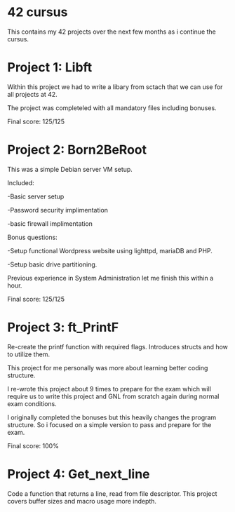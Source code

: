 # 42 cursus
 This contains my 42 projects over the next few months as i continue the cursus.


# Project 1: Libft

Within this project we had to write a libary from sctach that we can use for all projects at 42. 

The project was completeled with all mandatory files including bonuses. 

Final score: 125/125



# Project 2: Born2BeRoot

This was a simple Debian server VM setup. 

Included:

-Basic server setup

-Password security implimentation

-basic firewall implimentation

Bonus questions:

-Setup functional Wordpress website using lighttpd, mariaDB and PHP. 

-Setup basic drive partitioning. 

Previous experience in System Administration let me finish this within a hour.

Final score: 125/125


# Project 3: ft_PrintF

Re-create the printf function with required flags. Introduces structs and how to utilize them.


This project for me personally was more about learning better coding structure. 

I re-wrote this project about 9 times to prepare for the exam which will require us to write this project and GNL from scratch again during normal exam conditions.

I originally completed the bonuses but this heavily changes the program structure. So i focused on a simple version to pass and prepare for the exam. 

Final score: 100%


# Project 4: Get_next_line

Code a function that returns a line, read from file descriptor. 
This project covers buffer sizes and macro usage more indepth. 

